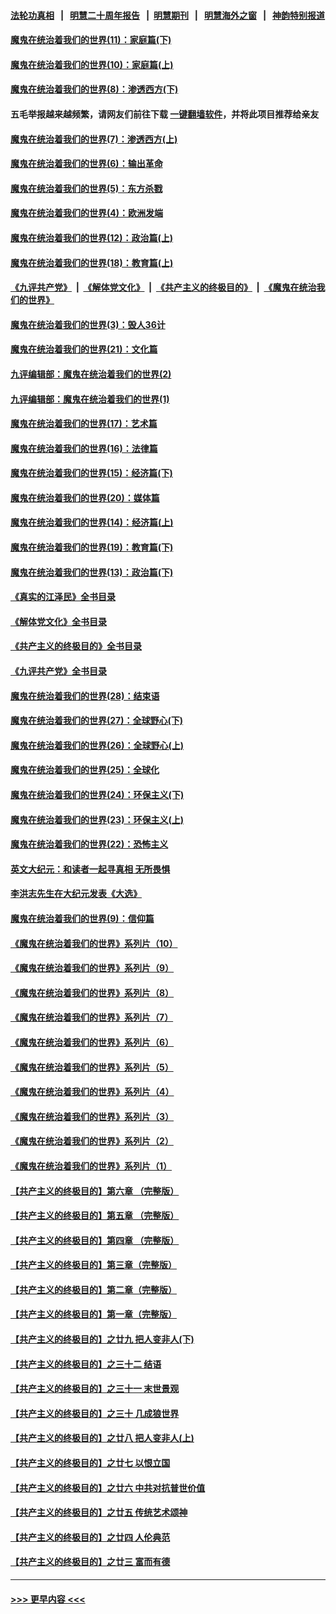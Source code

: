 #### [法轮功真相](https://github.com/gfw-breaker/truth/blob/master/README.md?t=0) &nbsp;&nbsp;|&nbsp;&nbsp; [明慧二十周年报告](https://github.com/gfw-breaker/mh-reports/blob/master/README.md?t=0) &nbsp;&nbsp;|&nbsp;&nbsp;[明慧期刊](https://github.com/gfw-breaker/mh-qikan) &nbsp;&nbsp;|&nbsp;&nbsp; [明慧海外之窗](https://github.com/gfw-breaker/mh-news/blob/master/README.md?t=0) &nbsp;&nbsp;|&nbsp;&nbsp; [神韵特别报道](https://github.com/gfw-breaker/mh-news/blob/master/shenyun.md?t=0)
#### [魔鬼在统治着我们的世界(11)：家庭篇(下)](../pages/nsc422/n10440961.md?t=01190343) 
#### [魔鬼在统治着我们的世界(10)：家庭篇(上)](../pages/nsc422/n10435448.md?t=01190343) 
#### [魔鬼在统治着我们的世界(8)：渗透西方(下)](../pages/nsc422/n10429603.md?t=01190343) 
#### 五毛举报越来越频繁，请网友们前往下载 [一键翻墙软件](https://github.com/gfw-breaker/ssr-accounts)，并将此项目推荐给亲友
#### [魔鬼在统治着我们的世界(7)：渗透西方(上)](../pages/nsc422/n10426013.md?t=01190343) 
#### [魔鬼在统治着我们的世界(6)：输出革命](../pages/nsc422/n10421536.md?t=01190343) 
#### [魔鬼在统治着我们的世界(5)：东方杀戮](../pages/nsc422/n10417707.md?t=01190343) 
#### [魔鬼在统治着我们的世界(4)：欧洲发端](../pages/nsc422/n10414890.md?t=01190343) 
#### [魔鬼在统治着我们的世界(12)：政治篇(上)](../pages/nsc422/n10444576.md?t=01190343) 
#### [魔鬼在统治着我们的世界(18)：教育篇(上)](../pages/nsc422/n10526970.md?t=01190343) 
#### [《九评共产党》](https://github.com/begood0513/9ping.md/blob/master/README.md) &nbsp;|&nbsp; [《解体党文化》](../../../../jtdwh.md/blob/master/README.md)  &nbsp;|&nbsp; [《共产主义的终极目的》](../../../../gczydzjmd.md/blob/master/README.md) &nbsp;|&nbsp; [《魔鬼在统治我们的世界》](../../../../mgztzwmdsj.md/blob/master/README.md) 
#### [魔鬼在统治着我们的世界(3)：毁人36计](../pages/nsc422/n10411583.md?t=01190343) 
#### [魔鬼在统治着我们的世界(21)：文化篇](../pages/nsc422/n10597706.md?t=01190343) 
#### [九评编辑部：魔鬼在统治着我们的世界(2)](../pages/nsc422/n10410036.md?t=01190343) 
#### [九评编辑部：魔鬼在统治着我们的世界(1)](../pages/nsc422/n10406825.md?t=01190343) 
#### [魔鬼在统治着我们的世界(17)：艺术篇](../pages/nsc422/n10499093.md?t=01190343) 
#### [魔鬼在统治着我们的世界(16)：法律篇](../pages/nsc422/n10485969.md?t=01190343) 
#### [魔鬼在统治着我们的世界(15)：经济篇(下)](../pages/nsc422/n10469975.md?t=01190343) 
#### [魔鬼在统治着我们的世界(20)：媒体篇](../pages/nsc422/n10586579.md?t=01190343) 
#### [魔鬼在统治着我们的世界(14)：经济篇(上)](../pages/nsc422/n10457370.md?t=01190343) 
#### [魔鬼在统治着我们的世界(19)：教育篇(下)](../pages/nsc422/n10564808.md?t=01190343) 
#### [魔鬼在统治着我们的世界(13)：政治篇(下)](../pages/nsc422/n10448270.md?t=01190343) 
#### [《真实的江泽民》全书目录](../pages/nsc422/n13721399.md?t=01190343) 
#### [《解体党文化》全书目录](../pages/nsc422/n13721157.md?t=01190343) 
#### [《共产主义的终极目的》全书目录](../pages/nsc422/n13721048.md?t=01190343) 
#### [《九评共产党》全书目录](../pages/nsc422/n13708085.md?t=01190343) 
#### [魔鬼在统治着我们的世界(28)：结束语](../pages/nsc422/n10936246.md?t=01190343) 
#### [魔鬼在统治着我们的世界(27)：全球野心(下)](../pages/nsc422/n10928319.md?t=01190343) 
#### [魔鬼在统治着我们的世界(26)：全球野心(上)](../pages/nsc422/n10900318.md?t=01190343) 
#### [魔鬼在统治着我们的世界(25)：全球化](../pages/nsc422/n10788205.md?t=01190343) 
#### [魔鬼在统治着我们的世界(24)：环保主义(下)](../pages/nsc422/n10695307.md?t=01190343) 
#### [魔鬼在统治着我们的世界(23)：环保主义(上)](../pages/nsc422/n10688613.md?t=01190343) 
#### [魔鬼在统治着我们的世界(22)：恐怖主义](../pages/nsc422/n10614727.md?t=01190343) 
#### [英文大纪元：和读者一起寻真相 无所畏惧](../pages/nsc422/n12542027.md?t=01190343) 
#### [李洪志先生在大纪元发表《大选》](../pages/nsc422/n12534746.md?t=01190343) 
#### [魔鬼在统治着我们的世界(9)：信仰篇](../pages/nsc422/n10432159.md?t=01190343) 
#### [《魔鬼在统治着我们的世界》系列片（10）](../pages/nsc422/n12292670.md?t=01190343) 
#### [《魔鬼在统治着我们的世界》系列片（9）](../pages/nsc422/n12290859.md?t=01190343) 
#### [《魔鬼在统治着我们的世界》系列片（8）](../pages/nsc422/n12287445.md?t=01190343) 
#### [《魔鬼在统治着我们的世界》系列片（7）](../pages/nsc422/n12283425.md?t=01190343) 
#### [《魔鬼在统治着我们的世界》系列片（6）](../pages/nsc422/n12282314.md?t=01190343) 
#### [《魔鬼在统治着我们的世界》系列片（5）](../pages/nsc422/n12281419.md?t=01190343) 
#### [《魔鬼在统治着我们的世界》系列片（4）](../pages/nsc422/n12274024.md?t=01190343) 
#### [《魔鬼在统治着我们的世界》系列片（3）](../pages/nsc422/n12271322.md?t=01190343) 
#### [《魔鬼在统治着我们的世界》系列片（2）](../pages/nsc422/n12269049.md?t=01190343) 
#### [《魔鬼在统治着我们的世界》系列片（1）](../pages/nsc422/n12267575.md?t=01190343) 
#### [【共产主义的终极目的】第六章 （完整版）](../pages/nsc422/n11428913.md?t=01190343) 
#### [【共产主义的终极目的】第五章 （完整版）](../pages/nsc422/n11428912.md?t=01190343) 
#### [【共产主义的终极目的】第四章 （完整版）](../pages/nsc422/n11428907.md?t=01190343) 
#### [【共产主义的终极目的】第三章（完整版）](../pages/nsc422/n11428848.md?t=01190343) 
#### [【共产主义的终极目的】第二章（完整版）](../pages/nsc422/n11428831.md?t=01190343) 
#### [【共产主义的终极目的】第一章（完整版）](../pages/nsc422/n11417651.md?t=01190343) 
#### [【共产主义的终极目的】之廿九 把人变非人(下)](../pages/nsc422/n11344140.md?t=01190343) 
#### [【共产主义的终极目的】之三十二 结语](../pages/nsc422/n11360535.md?t=01190343) 
#### [【共产主义的终极目的】之三十一 末世景观](../pages/nsc422/n11351129.md?t=01190343) 
#### [【共产主义的终极目的】之三十 几成狼世界](../pages/nsc422/n11348280.md?t=01190343) 
#### [【共产主义的终极目的】之廿八 把人变非人(上)](../pages/nsc422/n11340492.md?t=01190343) 
#### [【共产主义的终极目的】之廿七 以恨立国](../pages/nsc422/n11336944.md?t=01190343) 
#### [【共产主义的终极目的】之廿六 中共对抗普世价值](../pages/nsc422/n11324785.md?t=01190343) 
#### [【共产主义的终极目的】之廿五 传统艺术颂神](../pages/nsc422/n11296396.md?t=01190343) 
#### [【共产主义的终极目的】之廿四 人伦典范](../pages/nsc422/n11296397.md?t=01190343) 
#### [【共产主义的终极目的】之廿三 富而有德](../pages/nsc422/n11283598.md?t=01190343) 

----
#### [ >>> 更早内容 <<< ](../indexes/nsc422-earlier.md)
